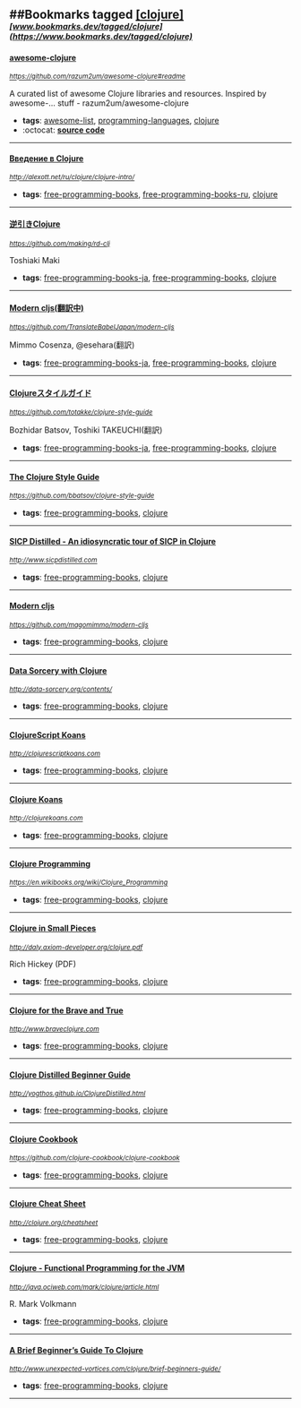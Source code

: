 ##Bookmarks tagged [[clojure]](https://www.bookmarks.dev?q=[clojure])
_<sup><sup>[www.bookmarks.dev/tagged/clojure](https://www.bookmarks.dev/tagged/clojure)</sup></sup>_
---
#### [awesome-clojure](https://github.com/razum2um/awesome-clojure#readme)
_<sup>https://github.com/razum2um/awesome-clojure#readme</sup>_

A curated list of awesome Clojure libraries and resources. Inspired by awesome-... stuff - razum2um/awesome-clojure
* **tags**: [awesome-list](../tagged/awesome-list.md), [programming-languages](../tagged/programming-languages.md), [clojure](../tagged/clojure.md)
* :octocat: **[source code](https://github.com/razum2um/awesome-clojure#readme)**
---
#### [Введение в Clojure](http://alexott.net/ru/clojure/clojure-intro/)
_<sup>http://alexott.net/ru/clojure/clojure-intro/</sup>_

* **tags**: [free-programming-books](../tagged/free-programming-books.md), [free-programming-books-ru](../tagged/free-programming-books-ru.md), [clojure](../tagged/clojure.md)
---
#### [逆引きClojure](https://github.com/making/rd-clj)
_<sup>https://github.com/making/rd-clj</sup>_

Toshiaki Maki
* **tags**: [free-programming-books-ja](../tagged/free-programming-books-ja.md), [free-programming-books](../tagged/free-programming-books.md), [clojure](../tagged/clojure.md)
---
#### [Modern cljs(翻訳中)](https://github.com/TranslateBabelJapan/modern-cljs)
_<sup>https://github.com/TranslateBabelJapan/modern-cljs</sup>_

Mimmo Cosenza, @esehara(翻訳)
* **tags**: [free-programming-books-ja](../tagged/free-programming-books-ja.md), [free-programming-books](../tagged/free-programming-books.md), [clojure](../tagged/clojure.md)
---
#### [Clojureスタイルガイド](https://github.com/totakke/clojure-style-guide)
_<sup>https://github.com/totakke/clojure-style-guide</sup>_

Bozhidar Batsov, Toshiki TAKEUCHI(翻訳)
* **tags**: [free-programming-books-ja](../tagged/free-programming-books-ja.md), [free-programming-books](../tagged/free-programming-books.md), [clojure](../tagged/clojure.md)
---
#### [The Clojure Style Guide](https://github.com/bbatsov/clojure-style-guide)
_<sup>https://github.com/bbatsov/clojure-style-guide</sup>_

* **tags**: [free-programming-books](../tagged/free-programming-books.md), [clojure](../tagged/clojure.md)
---
#### [SICP Distilled - An idiosyncratic tour of SICP in Clojure](http://www.sicpdistilled.com)
_<sup>http://www.sicpdistilled.com</sup>_

* **tags**: [free-programming-books](../tagged/free-programming-books.md), [clojure](../tagged/clojure.md)
---
#### [Modern cljs](https://github.com/magomimmo/modern-cljs)
_<sup>https://github.com/magomimmo/modern-cljs</sup>_

* **tags**: [free-programming-books](../tagged/free-programming-books.md), [clojure](../tagged/clojure.md)
---
#### [Data Sorcery with Clojure](http://data-sorcery.org/contents/)
_<sup>http://data-sorcery.org/contents/</sup>_

* **tags**: [free-programming-books](../tagged/free-programming-books.md), [clojure](../tagged/clojure.md)
---
#### [ClojureScript Koans](http://clojurescriptkoans.com)
_<sup>http://clojurescriptkoans.com</sup>_

* **tags**: [free-programming-books](../tagged/free-programming-books.md), [clojure](../tagged/clojure.md)
---
#### [Clojure Koans](http://clojurekoans.com)
_<sup>http://clojurekoans.com</sup>_

* **tags**: [free-programming-books](../tagged/free-programming-books.md), [clojure](../tagged/clojure.md)
---
#### [Clojure Programming](https://en.wikibooks.org/wiki/Clojure_Programming)
_<sup>https://en.wikibooks.org/wiki/Clojure_Programming</sup>_

* **tags**: [free-programming-books](../tagged/free-programming-books.md), [clojure](../tagged/clojure.md)
---
#### [Clojure in Small Pieces](http://daly.axiom-developer.org/clojure.pdf)
_<sup>http://daly.axiom-developer.org/clojure.pdf</sup>_

Rich Hickey (PDF)
* **tags**: [free-programming-books](../tagged/free-programming-books.md), [clojure](../tagged/clojure.md)
---
#### [Clojure for the Brave and True](http://www.braveclojure.com)
_<sup>http://www.braveclojure.com</sup>_

* **tags**: [free-programming-books](../tagged/free-programming-books.md), [clojure](../tagged/clojure.md)
---
#### [Clojure Distilled Beginner Guide](http://yogthos.github.io/ClojureDistilled.html)
_<sup>http://yogthos.github.io/ClojureDistilled.html</sup>_

* **tags**: [free-programming-books](../tagged/free-programming-books.md), [clojure](../tagged/clojure.md)
---
#### [Clojure Cookbook](https://github.com/clojure-cookbook/clojure-cookbook)
_<sup>https://github.com/clojure-cookbook/clojure-cookbook</sup>_

* **tags**: [free-programming-books](../tagged/free-programming-books.md), [clojure](../tagged/clojure.md)
---
#### [Clojure Cheat Sheet](http://clojure.org/cheatsheet)
_<sup>http://clojure.org/cheatsheet</sup>_

* **tags**: [free-programming-books](../tagged/free-programming-books.md), [clojure](../tagged/clojure.md)
---
#### [Clojure - Functional Programming for the JVM](http://java.ociweb.com/mark/clojure/article.html)
_<sup>http://java.ociweb.com/mark/clojure/article.html</sup>_

R. Mark Volkmann
* **tags**: [free-programming-books](../tagged/free-programming-books.md), [clojure](../tagged/clojure.md)
---
#### [A Brief Beginner’s Guide To Clojure](http://www.unexpected-vortices.com/clojure/brief-beginners-guide/)
_<sup>http://www.unexpected-vortices.com/clojure/brief-beginners-guide/</sup>_

* **tags**: [free-programming-books](../tagged/free-programming-books.md), [clojure](../tagged/clojure.md)
---
